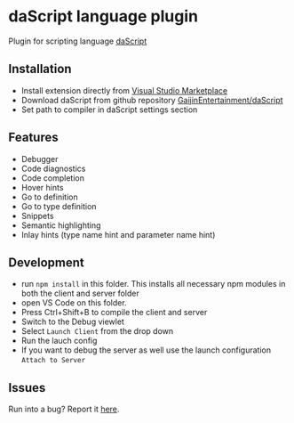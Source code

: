 # daScript language plugin

Plugin for scripting language [daScript](https://dascript.org/)

## Installation

- Install extension directly from [Visual Studio Marketplace](https://marketplace.visualstudio.com/items?itemName=profelis.dascript-plugin)
- Download daScript from github repository [GaijinEntertainment/daScript](https://github.com/GaijinEntertainment/daScript)
- Set path to compiler in daScript settings section

## Features

- Debugger
- Code diagnostics
- Code completion
- Hover hints
- Go to definition
- Go to type definition
- Snippets
- Semantic highlighting
- Inlay hints (type name hint and parameter name hint)

## Development

- run `npm install` in this folder. This installs all necessary npm modules in both the client and server folder
- open VS Code on this folder.
- Press Ctrl+Shift+B to compile the client and server
- Switch to the Debug viewlet
- Select `Launch Client` from the drop down
- Run the lauch config
- If you want to debug the server as well use the launch configuration `Attach to Server`

## Issues
Run into a bug? Report it [here](https://github.com/profelis/daScript-plugin/issues).
